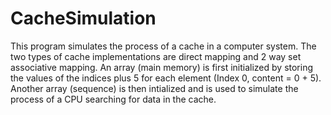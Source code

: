 # CacheSimulation
This program simulates the process of a cache in a computer system. The two types of cache implementations are direct mapping and 2 way set associative mapping. An array (main memory) is first initialized by storing the values of the indices plus 5 for each element (Index 0, content = 0 + 5). Another array (sequence) is then intialized and is used to simulate the process of a CPU searching for data in the cache. 
